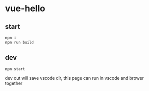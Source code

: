 # vue-hello

## start

``` bash
npm i
npm run build
```

## dev

```
npm start
```

dev out will save vscode dir, this page can run in vscode and brower together

